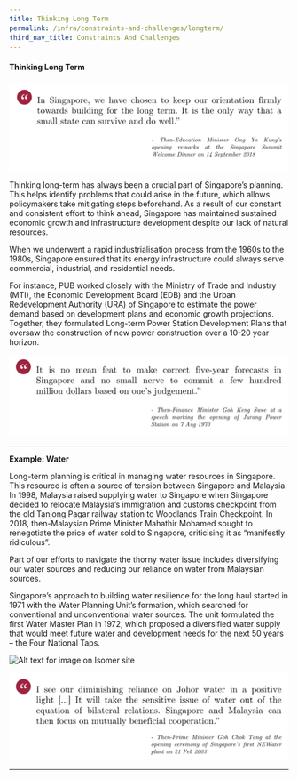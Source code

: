 ```yaml
---
title: Thinking Long Term
permalink: /infra/constraints-and-challenges/longterm/
third_nav_title: Constraints And Challenges
---
```

#### Thinking Long Term

![Alt text for image on Isomer site](/images/infrastructure/constraints-and-challenges/Screenshot%202021-07-5355.png)

Thinking long-term has always been a crucial part of Singapore’s planning. This helps identify problems that could arise in the future, which allows policymakers take mitigating steps beforehand. As a result of our constant and consistent effort to think ahead, Singapore has maintained sustained economic growth and infrastructure development despite our lack of natural resources.

When we underwent a rapid industrialisation process from the 1960s to the 1980s, Singapore ensured that its energy infrastructure could always serve commercial, industrial, and residential needs.

For instance, PUB worked closely with the Ministry of Trade and Industry (MTI), the Economic Development Board (EDB) and the Urban Redevelopment Authority (URA) of Singapore to estimate the power demand based on development plans and economic growth projections. Together, they formulated Long-term Power Station Development Plans that oversaw the construction of new power construction over a 10-20 year horizon.

![Alt text for image on Isomer site](/images/infrastructure/constraints-and-challenges/Screenshot%202021-07-01%20at%201355.png)

<hr>

<b>Example: Water</b>

Long-term planning is critical in managing water resources in Singapore. This resource is often a source of tension between Singapore and Malaysia. In 1998, Malaysia raised supplying water to Singapore when Singapore decided to relocate Malaysia’s immigration and customs checkpoint from the old Tanjong Pagar railway station to Woodlands Train Checkpoint. In 2018, then-Malaysian Prime Minister Mahathir Mohamed sought to renegotiate the price of water sold to Singapore, criticising it as “manifestly ridiculous”.

Part of our efforts to navigate the thorny water issue includes diversifying our water sources and reducing our reliance on water from Malaysian sources.

Singapore’s approach to building water resilience for the long haul started in 1971 with the Water Planning Unit’s formation, which searched for conventional and unconventional water sources. The unit formulated the first Water Master Plan in 1972, which proposed a diversified water supply that would meet future water and development needs for the next 50 years – the Four National Taps.

![Alt text for image on Isomer site](/images/infrastructure/constraints-and-challenges/image020.png)

![Alt text for image on Isomer site](/images/infrastructure/constraints-and-challenges/Screenshot%202021-07-014646.png)

<hr>